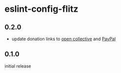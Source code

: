 # eslint-config-flitz

## 0.2.0

* update donation links to [open collective](https://opencollective.com/flitz) and [PayPal](https://paypal.me/MarcelKloubert)


## 0.1.0

initial release
